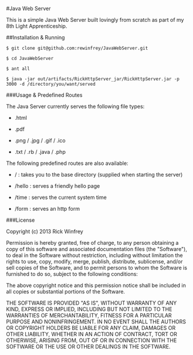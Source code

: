 #Java Web Server

This is a simple Java Web Server built lovingly from scratch as part of my 8th Light Apprenticeship.

##Installation & Running

`$ git clone git@github.com:rewinfrey/JavaWebServer.git`

`$ cd JavaWebServer`

`$ ant all`

`$ java -jar out/artifacts/RickHttpServer_jar/RickHttpServer.jar -p 3000 -d /directory/you/want/served`

###Usage & Predefined Routes

The Java Server currently serves the following file types:

* .html

* .pdf

* .png / .jpg / .gif / .ico

* .txt / .rb / .java / .php


The following predefined routes are also available:

- /      : takes you to the base directory (supplied when starting the server)

- /hello : serves a friendly hello page

- /time  : serves the current system time

- /form  : serves an http form

###License

Copyright (c) 2013 Rick Winfrey

Permission is hereby granted, free of charge, to any person obtaining a copy of this software and associated documentation files (the "Software"), to deal in the Software without restriction, including without limitation the rights to use, copy, modify, merge, publish, distribute, sublicense, and/or sell copies of the Software, and to permit persons to whom the Software is furnished to do so, subject to the following conditions:

The above copyright notice and this permission notice shall be included in all copies or substantial portions of the Software.

THE SOFTWARE IS PROVIDED "AS IS", WITHOUT WARRANTY OF ANY KIND, EXPRESS OR IMPLIED, INCLUDING BUT NOT LIMITED TO THE WARRANTIES OF MERCHANTABILITY, FITNESS FOR A PARTICULAR PURPOSE AND NONINFRINGEMENT. IN NO EVENT SHALL THE AUTHORS OR COPYRIGHT HOLDERS BE LIABLE FOR ANY CLAIM, DAMAGES OR OTHER LIABILITY, WHETHER IN AN ACTION OF CONTRACT, TORT OR OTHERWISE, ARISING FROM, OUT OF OR IN CONNECTION WITH THE SOFTWARE OR THE USE OR OTHER DEALINGS IN THE SOFTWARE.